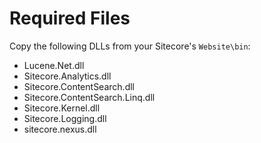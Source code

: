 # Required Files

Copy the following DLLs from your Sitecore's `Website\bin`:
* Lucene.Net.dll
* Sitecore.Analytics.dll
* Sitecore.ContentSearch.dll
* Sitecore.ContentSearch.Linq.dll
* Sitecore.Kernel.dll
* Sitecore.Logging.dll
* sitecore.nexus.dll